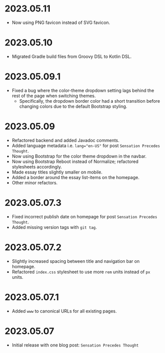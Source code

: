 # 2023.05.11

- Now using PNG favicon instead of SVG favicon.

# 2023.05.10

- Migrated Gradle build files from Groovy DSL to Kotlin DSL.

# 2023.05.09.1

- Fixed a bug where the color-theme dropdown setting lags behind the rest of the page when switching themes.
	- Specifically, the dropdown border color had a short transition before changing colors due to the default Bootstrap styling.

# 2023.05.09

- Refactored backend and added Javadoc comments.
- Added language metadata i.e. `lang="en-US"` for post `Sensation Precedes Thought`.
- Now using Bootstrap for the color theme dropdown in the navbar.
- Now using Bootstrap Reboot instead of Normalize; refactored stylesheets accordingly.
- Made essay titles slightly smaller on mobile.
- Added a border around the essay list-items on the homepage.
- Other minor refactors.

# 2023.05.07.3

- Fixed incorrect publish date on homepage for post `Sensation Precedes Thought`.
- Added missing version tags with `git tag`.

# 2023.05.07.2

- Slightly increased spacing between title and navigation bar on homepage.
- Refactored `index.css` stylesheet to use more `rem` units instead of `px` units.

# 2023.05.07.1

- Added `www` to canonical URLs for all existing pages.

# 2023.05.07

- Initial release with one blog post: `Sensation Precedes Thought`
